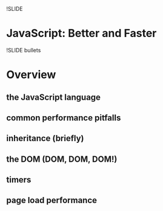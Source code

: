 !SLIDE
# JavaScript: Better and Faster #

!SLIDE bullets

# Overview

## the JavaScript language
## common performance pitfalls
## inheritance (briefly)
## the DOM (DOM, DOM, DOM!)
## timers
## page load performance